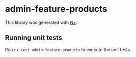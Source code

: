 # admin-feature-products

This library was generated with [Nx](https://nx.dev).

## Running unit tests

Run `nx test admin-feature-products` to execute the unit tests.
